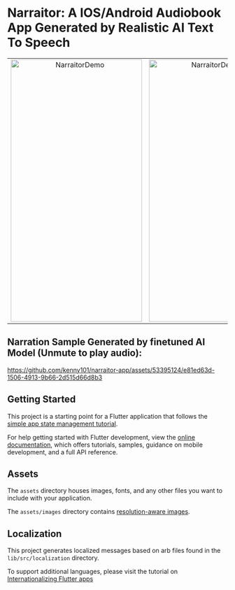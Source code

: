 # Narraitor: A IOS/Android Audiobook App Generated by Realistic AI Text To Speech

<table>
  <tr>
    <td align="center">
      <img src="https://github.com/kenny101/narraitor-app/assets/53395124/92c014bb-76f0-4dd7-84fc-ce23aa173847" alt="NarraitorDemo" width="300" height="600">
    </td>
    <td align="center">
      <img src="https://github.com/kenny101/narraitor-app/assets/53395124/a5c411d6-5204-4aa1-aeb1-9971b97e5926" alt="NarraitorDemo2" width="300" height="600">
    </td>
  </tr>
</table>

## Narration Sample Generated by finetuned AI Model (Unmute to play audio):

https://github.com/kenny101/narraitor-app/assets/53395124/e81ed63d-1506-4913-9b66-2d515d66d8b3



## Getting Started

This project is a starting point for a Flutter application that follows the
[simple app state management
tutorial](https://flutter.dev/docs/development/data-and-backend/state-mgmt/simple).

For help getting started with Flutter development, view the
[online documentation](https://flutter.dev/docs), which offers tutorials,
samples, guidance on mobile development, and a full API reference.

## Assets

The `assets` directory houses images, fonts, and any other files you want to
include with your application.

The `assets/images` directory contains [resolution-aware
images](https://flutter.dev/docs/development/ui/assets-and-images#resolution-aware).

## Localization

This project generates localized messages based on arb files found in
the `lib/src/localization` directory.

To support additional languages, please visit the tutorial on
[Internationalizing Flutter
apps](https://flutter.dev/docs/development/accessibility-and-localization/internationalization)

